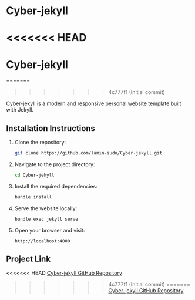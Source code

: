# Cyber-jekyll
<<<<<<< HEAD
=======
# Cyber-jekyll
=======
>>>>>>> 4c777f1 (Initial commit)

Cyber-jekyll is a modern and responsive personal website template built with Jekyll.

## Installation Instructions

1. Clone the repository:
   ```bash
   git clone https://github.com/lamin-sudo/Cyber-jekyll.git
   ```

2. Navigate to the project directory:
   ```bash
   cd Cyber-jekyll
   ```

3. Install the required dependencies:
   ```bash
   bundle install
   ```

4. Serve the website locally:
   ```bash
   bundle exec jekyll serve
   ```

5. Open your browser and visit:
   ```
   http://localhost:4000
   ```

## Project Link

<<<<<<< HEAD
[Cyber-jekyll GitHub Repository](https://github.com/lamin-sudo/Cyber-jekyll.git)
>>>>>>> 4c777f1 (Initial commit)
=======
[Cyber-jekyll GitHub Repository](https://github.com/lamin-sudo/Cyber-jekyll.git)

